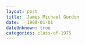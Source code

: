 ```yaml
---
layout: post
title:  James Michael Gordon
date:   1900-01-01
dateUnknown: true
categories: class-of-1975
---
```

